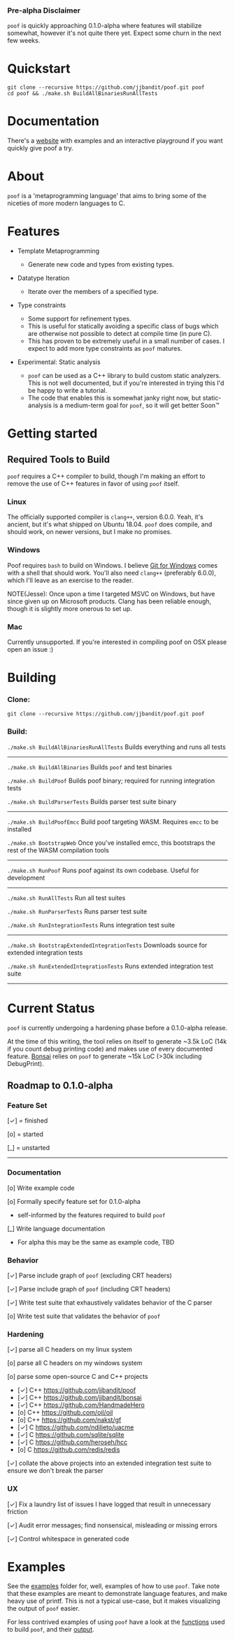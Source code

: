 ### Pre-alpha Disclaimer

`poof` is quickly approaching 0.1.0-alpha where features will stabilize
somewhat, however it's not quite there yet.  Expect some churn in the next few
weeks.

# Quickstart

```
git clone --recursive https://github.com/jjbandit/poof.git poof
cd poof && ./make.sh BuildAllBinariesRunAllTests
```

# Documentation

There's a [website](https://scallyw4g.github.io/poof/) with examples and an
interactive playground if you want quickly give poof a try.

# About

`poof` is a 'metaprogramming language' that aims to bring some of the niceties
of more modern languages to C.


# Features

- Template Metaprogramming
  - Generate new code and types from existing types.

- Datatype Iteration
  - Iterate over the members of a specified type.

- Type constraints
  - Some support for refinement types.
  - This is useful for statically avoiding a specific class of bugs which are
    otherwise not possible to detect at compile time (in pure C).
  - This has proven to be extremely useful in a small number of cases.  I
    expect to add more type constraints as `poof` matures.

- Experimental: Static analysis
  - `poof` can be used as a C++ library to build custom static analyzers.  This
    is not well documented, but if you're interested in trying this I'd be
    happy to write a tutorial.
  - The code that enables this is somewhat janky right now, but static-analysis
    is a medium-term goal for `poof`, so it will get better Soon™


# Getting started

## Required Tools to Build

`poof` requires a C++ compiler to build, though I'm making an effort to remove
the use of C++ features in favor of using `poof` itself.

### Linux

The officially supported compiler is `clang++`, version 6.0.0.  Yeah, it's
ancient, but it's what shipped on Ubuntu 18.04.  `poof` does compile, and
should work, on newer versions, but I make no promises.

### Windows

Poof requires `bash` to build on Windows.  I believe [Git for
Windows](https://gitforwindows.org/) comes with a shell that should work.
You'll also need `clang++` (preferably 6.0.0), which I'll leave as an exercise
to the reader.

NOTE(Jesse): Once upon a time I targeted MSVC on Windows, but have since given
up on Microsoft products.  Clang has been reliable enough, though it is
slightly more onerous to set up.

### Mac

Currently unsupported.  If you're interested in compiling poof on OSX please
open an issue :)

# Building

### Clone:

`git clone --recursive https://github.com/jjbandit/poof.git poof`

### Build:

`./make.sh BuildAllBinariesRunAllTests` Builds everything and runs all tests

---

`./make.sh BuildAllBinaries` Builds `poof` and test binaries

`./make.sh BuildPoof` Builds poof binary; required for running integration tests

`./make.sh BuildParserTests` Builds parser test suite binary

---

`./make.sh BuildPoofEmcc` Build poof targeting WASM.  Requires `emcc` to be installed

`./make.sh BootstrapWeb` Once you've installed emcc, this bootstraps the rest of the WASM compilation tools

---

`./make.sh RunPoof` Runs poof against its own codebase.  Useful for development

---

`./make.sh RunAllTests` Run all test suites

`./make.sh RunParserTests` Runs parser test suite

`./make.sh RunIntegrationTests` Runs integration test suite

---

`./make.sh BootstrapExtendedIntegrationTests` Downloads source for extended integration tests

`./make.sh RunExtendedIntegrationTests` Runs extended integration test suite

---


# Current Status

`poof` is currently undergoing a hardening phase before a 0.1.0-alpha release.

At the time of this writing, the tool relies on itself to generate ~3.5k LoC
(14k if you count debug printing code) and makes use of every documented
feature.  [Bonsai](https://github.com/jjbandit/bonsai) relies on `poof` to
generate ~15k LoC (>30k including DebugPrint).

## Roadmap to 0.1.0-alpha

### Feature Set

[✓] = finished

[o] = started

[\_] = unstarted

---

### Documentation
[o] Write example code

[o] Formally specify feature set for 0.1.0-alpha

- self-informed by the features required to build `poof`

[\_] Write language documentation

- For alpha this may be the same as example code, TBD

### Behavior
[✓] Parse include graph of `poof` (excluding CRT headers)

[✓] Parse include graph of `poof` (including CRT headers)

[✓] Write test suite that exhaustively validates behavior of the C parser

[o] Write test suite that validates the behavior of `poof`

### Hardening
[✓] parse all C headers on my linux system

[o] parse all C headers on my windows system

[o] parse some open-source C and C++ projects
  - [✓] C++ https://github.com/jjbandit/poof
  - [✓] C++ https://github.com/jjbandit/bonsai
  - [✓] C++ https://github.com/HandmadeHero
  - [o] C++ https://github.com/oil/oil
  - [o] C++ https://github.com/nakst/gf
  - [✓] C https://github.com/ndilieto/uacme
  - [✓] C https://github.com/sqlite/sqlite
  - [✓] C https://github.com/heroseh/hcc
  - [o] C https://github.com/redis/redis

[✓] collate the above projects into an extended integration test suite to ensure we don't break the parser

### UX
[✓] Fix a laundry list of issues I have logged that result in unnecessary friction

[✓] Audit error messages; find nonsensical, misleading or missing errors

[✓] Control whitespace in generated code



# Examples

See the [examples](https://github.com/jjbandit/poof/tree/master/examples)
folder for, well, examples of how to use `poof`.  Take note that these examples
are meant to demonstrate language features, and make heavy use of printf.  This
is not a typical use-case, but it makes visualizing the output of `poof` easier.

For less contrived examples of using `poof` have a look at the
[functions](https://github.com/jjbandit/poof/blob/master/poof/functions.h) used
to build `poof`, and their
[output](https://github.com/jjbandit/poof/tree/master/poof/generated).

